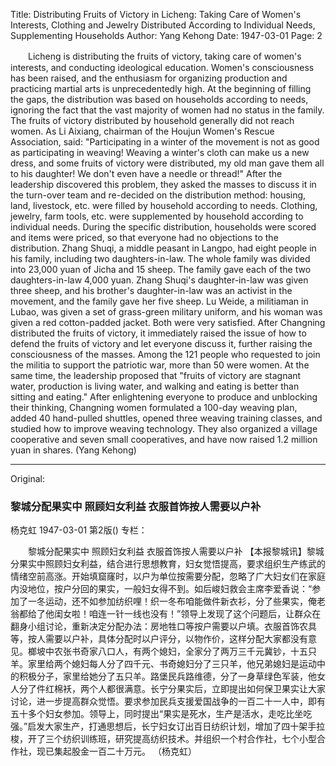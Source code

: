 Title: Distributing Fruits of Victory in Licheng: Taking Care of Women's Interests, Clothing and Jewelry Distributed According to Individual Needs, Supplementing Households
Author: Yang Kehong
Date: 1947-03-01
Page: 2

　　Licheng is distributing the fruits of victory, taking care of women's interests, and conducting ideological education. Women's consciousness has been raised, and the enthusiasm for organizing production and practicing martial arts is unprecedentedly high. At the beginning of filling the gaps, the distribution was based on households according to needs, ignoring the fact that the vast majority of women had no status in the family. The fruits of victory distributed by household generally did not reach women. As Li Aixiang, chairman of the Houjun Women's Rescue Association, said: "Participating in a winter of the movement is not as good as participating in weaving! Weaving a winter's cloth can make us a new dress, and some fruits of victory were distributed, my old man gave them all to his daughter! We don't even have a needle or thread!" After the leadership discovered this problem, they asked the masses to discuss it in the turn-over team and re-decided on the distribution method: housing, land, livestock, etc. were filled by household according to needs. Clothing, jewelry, farm tools, etc. were supplemented by household according to individual needs. During the specific distribution, households were scored and items were priced, so that everyone had no objections to the distribution. Zhang Shuqi, a middle peasant in Langpo, had eight people in his family, including two daughters-in-law. The whole family was divided into 23,000 yuan of Jicha and 15 sheep. The family gave each of the two daughters-in-law 4,000 yuan. Zhang Shuqi's daughter-in-law was given three sheep, and his brother's daughter-in-law was an activist in the movement, and the family gave her five sheep. Lu Weide, a militiaman in Lubao, was given a set of grass-green military uniform, and his woman was given a red cotton-padded jacket. Both were very satisfied. After Changning distributed the fruits of victory, it immediately raised the issue of how to defend the fruits of victory and let everyone discuss it, further raising the consciousness of the masses. Among the 121 people who requested to join the militia to support the patriotic war, more than 50 were women. At the same time, the leadership proposed that "fruits of victory are stagnant water, production is living water, and walking and eating is better than sitting and eating." After enlightening everyone to produce and unblocking their thinking, Changning women formulated a 100-day weaving plan, added 40 hand-pulled shuttles, opened three weaving training classes, and studied how to improve weaving technology. They also organized a village cooperative and seven small cooperatives, and have now raised 1.2 million yuan in shares.
              (Yang Kehong)



<hr /> 

Original: 


### 黎城分配果实中  照顾妇女利益  衣服首饰按人需要以户补
杨克虹
1947-03-01
第2版()
专栏：

　　黎城分配果实中
    照顾妇女利益
    衣服首饰按人需要以户补
    【本报黎城讯】黎城分果实中照顾妇女利益，结合进行思想教育，妇女觉悟提高，要求组织生产练武的情绪空前高涨。开始填窟窿时，以户为单位按需要分配，忽略了广大妇女们在家庭内没地位，按户分回的果实，一般妇女得不到。如后峻妇救会主席李爱香说：“参加了一冬运动，还不如参加纺织哩！织一冬布咱能做件新衣衫，分了些果实，俺老翁都给了他闺女啦！咱连一针一线也没有！”领导上发现了这个问题后，让群众在翻身小组讨论，重新决定分配办法：房地牲口等按户需要以户填。衣服首饰农具等，按人需要以户补，具体分配时以户评分，以物作价，这样分配大家都没有意见。榔坡中农张书奇家八口人，有两个媳妇，全家分了两万三千元冀钞，十五只羊。家里给两个媳妇每人分了四千元、书奇媳妇分了三只羊，他兄弟媳妇是运动中的积极分子，家里给她分了五只羊。路堡民兵路维德，分了一身草绿色军装，他女人分了件红棉袄，两个人都很满意。长宁分果实后，立即提出如何保卫果实让大家讨论，进一步提高群众觉悟。要求参加民兵支援爱国战争的一百二十一人中，即有五十多个妇女参加。领导上，同时提出“果实是死水，生产是活水，走吃比坐吃强。”启发大家生产，打通思想后，长宁妇女订出百日纺织计划，增加了四十架手拉梭，开了三个纺织训练班，研究提高纺织技术。并组织一个村合作社，七个小型合作社，现已集起股金一百二十万元。
              （杨克虹）
